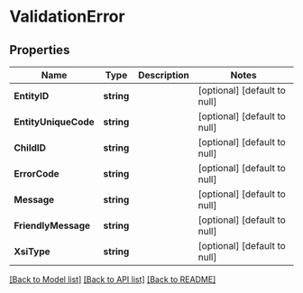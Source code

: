 # ValidationError

## Properties
Name | Type | Description | Notes
------------ | ------------- | ------------- | -------------
**EntityID** | **string** |  | [optional] [default to null]
**EntityUniqueCode** | **string** |  | [optional] [default to null]
**ChildID** | **string** |  | [optional] [default to null]
**ErrorCode** | **string** |  | [optional] [default to null]
**Message** | **string** |  | [optional] [default to null]
**FriendlyMessage** | **string** |  | [optional] [default to null]
**XsiType** | **string** |  | [optional] [default to null]

[[Back to Model list]](../README.md#documentation-for-models) [[Back to API list]](../README.md#documentation-for-api-endpoints) [[Back to README]](../README.md)


